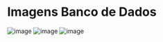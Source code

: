 # Imagens Banco de Dados

![image](https://github.com/Schmdt12/entrega-paula/assets/84184733/544747b2-0522-406f-aea3-bf6a31d6d95e)
![image](https://github.com/Schmdt12/entrega-paula/assets/84184733/a081ec8e-5f7f-47b1-8ff2-07da9e52e103)
![image](https://github.com/Schmdt12/entrega-paula/assets/84184733/2b09fe4a-c3d0-405e-a39c-269f2e36951e)
